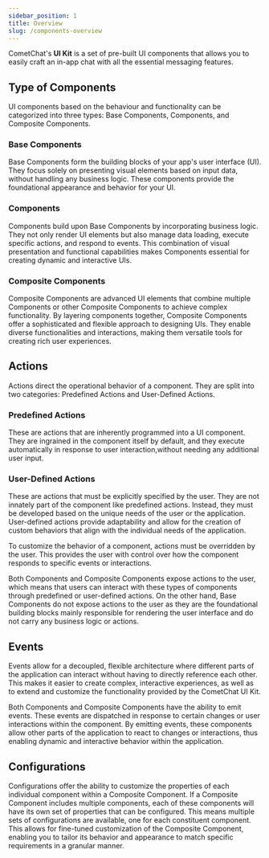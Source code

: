 ```yaml
---
sidebar_position: 1
title: Overview
slug: /components-overview
---
```


CometChat's **UI Kit** is a set of pre-built UI components that allows you to easily craft an in-app chat with all the essential messaging features.

## Type of Components

UI components based on the behaviour and functionality can be categorized into three types: Base Components, Components, and Composite Components.

### Base Components

Base Components form the building blocks of your app's user interface (UI). They focus solely on presenting visual elements based on input data, without handling any business logic. These components provide the foundational appearance and behavior for your UI.

### Components

Components build upon Base Components by incorporating business logic. They not only render UI elements but also manage data loading, execute specific actions, and respond to events. This combination of visual presentation and functional capabilities makes Components essential for creating dynamic and interactive UIs.

### Composite Components

Composite Components are advanced UI elements that combine multiple Components or other Composite Components to achieve complex functionality. By layering components together, Composite Components offer a sophisticated and flexible approach to designing UIs. They enable diverse functionalities and interactions, making them versatile tools for creating rich user experiences.

## Actions

Actions direct the operational behavior of a component. They are split into two categories: Predefined Actions and User-Defined Actions.

### Predefined Actions

These are actions that are inherently programmed into a UI component. They are ingrained in the component itself by default, and they execute automatically in response to user interaction,without needing any additional user input.

### User-Defined Actions

These are actions that must be explicitly specified by the user. They are not innately part of the component like predefined actions. Instead, they must be developed based on the unique needs of the user or the application. User-defined actions provide adaptability and allow for the creation of custom behaviors that align with the individual needs of the application.

To customize the behavior of a component, actions must be overridden by the user. This provides the user with control over how the component responds to specific events or interactions.

Both Components and Composite Components expose actions to the user, which means that users can interact with these types of components through predefined or user-defined actions. On the other hand, Base Components do not expose actions to the user as they are the foundational building blocks mainly responsible for rendering the user interface and do not carry any business logic or actions.

## Events

Events allow for a decoupled, flexible architecture where different parts of the application can interact without having to directly reference each other. This makes it easier to create complex, interactive experiences, as well as to extend and customize the functionality provided by the CometChat UI Kit.

Both Components and Composite Components have the ability to emit events. These events are dispatched in response to certain changes or user interactions within the component. By emitting events, these components allow other parts of the application to react to changes or interactions, thus enabling dynamic and interactive behavior within the application.

## Configurations

Configurations offer the ability to customize the properties of each individual component within a Composite Component. If a Composite Component includes multiple components, each of these components will have its own set of properties that can be configured. This means multiple sets of configurations are available, one for each constituent component. This allows for fine-tuned customization of the Composite Component, enabling you to tailor its behavior and appearance to match specific requirements in a granular manner.
